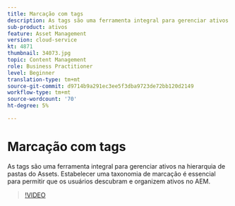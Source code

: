 ```yaml
---
title: Marcação com tags
description: As tags são uma ferramenta integral para gerenciar ativos na hierarquia de pastas do Assets. Estabelecer uma taxonomia de marcação é essencial para permitir que os usuários descubram e organizem ativos no AEM.
sub-product: ativos
feature: Asset Management
version: cloud-service
kt: 4871
thumbnail: 34073.jpg
topic: Content Management
role: Business Practitioner
level: Beginner
translation-type: tm+mt
source-git-commit: d9714b9a291ec3ee5f3dba9723de72bb120d2149
workflow-type: tm+mt
source-wordcount: '70'
ht-degree: 5%

---
```



# Marcação com tags

As tags são uma ferramenta integral para gerenciar ativos na hierarquia de pastas do Assets. Estabelecer uma taxonomia de marcação é essencial para permitir que os usuários descubram e organizem ativos no AEM.

>[!VIDEO](https://video.tv.adobe.com/v/34073/?quality=12&learn=on&hidetitle=true)
